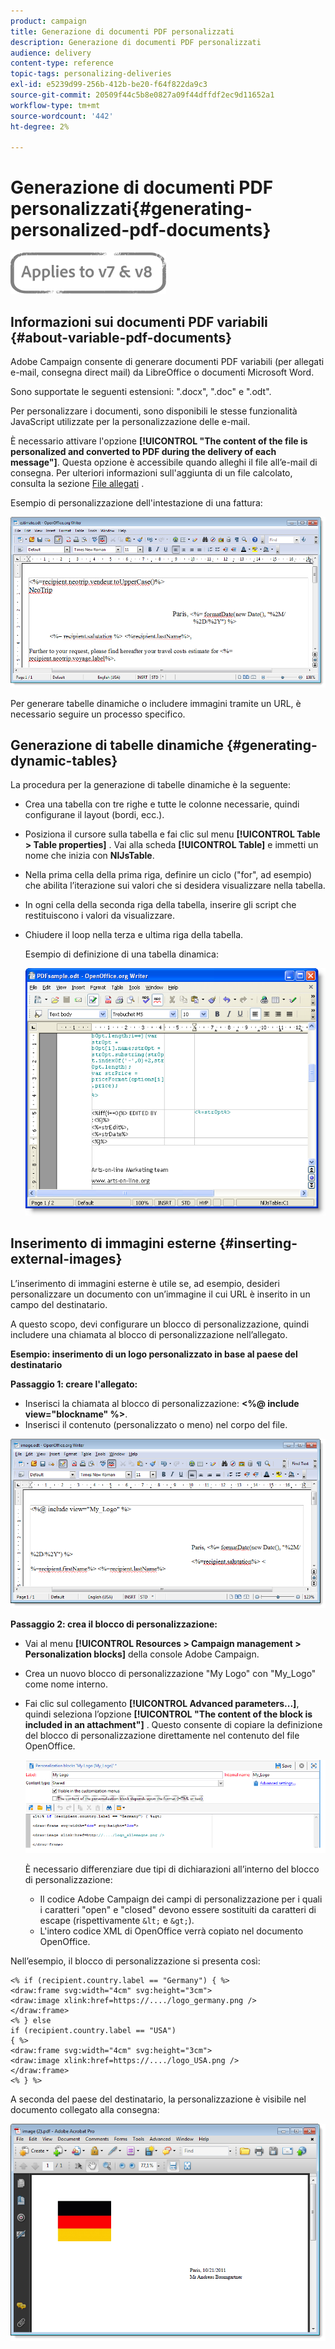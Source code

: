 ```yaml
---
product: campaign
title: Generazione di documenti PDF personalizzati
description: Generazione di documenti PDF personalizzati
audience: delivery
content-type: reference
topic-tags: personalizing-deliveries
exl-id: e5239d99-256b-412b-be20-f64f822da9c3
source-git-commit: 20509f44c5b8e0827a09f44dffdf2ec9d11652a1
workflow-type: tm+mt
source-wordcount: '442'
ht-degree: 2%

---
```


# Generazione di documenti PDF personalizzati{#generating-personalized-pdf-documents}

![](../../assets/common.svg)

## Informazioni sui documenti PDF variabili {#about-variable-pdf-documents}

Adobe Campaign consente di generare documenti PDF variabili (per allegati e-mail, consegna direct mail) da LibreOffice o documenti Microsoft Word.

Sono supportate le seguenti estensioni: &quot;.docx&quot;, &quot;.doc&quot; e &quot;.odt&quot;.

Per personalizzare i documenti, sono disponibili le stesse funzionalità JavaScript utilizzate per la personalizzazione delle e-mail.

È necessario attivare l&#39;opzione **[!UICONTROL "The content of the file is personalized and converted to PDF during the delivery of each message"]**. Questa opzione è accessibile quando alleghi il file all’e-mail di consegna. Per ulteriori informazioni sull&#39;aggiunta di un file calcolato, consulta la sezione [File allegati](attaching-files.md) .

Esempio di personalizzazione dell&#39;intestazione di una fattura:

![](assets/s_ncs_pdf_simple.png)

Per generare tabelle dinamiche o includere immagini tramite un URL, è necessario seguire un processo specifico.

## Generazione di tabelle dinamiche {#generating-dynamic-tables}

La procedura per la generazione di tabelle dinamiche è la seguente:

* Crea una tabella con tre righe e tutte le colonne necessarie, quindi configurane il layout (bordi, ecc.).
* Posiziona il cursore sulla tabella e fai clic sul menu **[!UICONTROL Table > Table properties]** . Vai alla scheda **[!UICONTROL Table]** e immetti un nome che inizia con **NlJsTable**.
* Nella prima cella della prima riga, definire un ciclo (&quot;for&quot;, ad esempio) che abilita l’iterazione sui valori che si desidera visualizzare nella tabella.
* In ogni cella della seconda riga della tabella, inserire gli script che restituiscono i valori da visualizzare.
* Chiudere il loop nella terza e ultima riga della tabella.

   Esempio di definizione di una tabella dinamica:

   ![](assets/s_ncs_pdf_table.png)

## Inserimento di immagini esterne {#inserting-external-images}

L’inserimento di immagini esterne è utile se, ad esempio, desideri personalizzare un documento con un’immagine il cui URL è inserito in un campo del destinatario.

A questo scopo, devi configurare un blocco di personalizzazione, quindi includere una chiamata al blocco di personalizzazione nell’allegato.

**Esempio: inserimento di un logo personalizzato in base al paese del destinatario**

**Passaggio 1: creare l&#39;allegato:**

* Inserisci la chiamata al blocco di personalizzazione: **&lt;%@ include view=&quot;blockname&quot; %>**.
* Inserisci il contenuto (personalizzato o meno) nel corpo del file.

![](assets/s_ncs_open_office_blocdeperso.png)

**Passaggio 2: crea il blocco di personalizzazione:**

* Vai al menu **[!UICONTROL Resources > Campaign management > Personalization blocks]** della console Adobe Campaign.
* Crea un nuovo blocco di personalizzazione &quot;My Logo&quot; con &quot;My_Logo&quot; come nome interno.
* Fai clic sul collegamento **[!UICONTROL Advanced parameters...]**, quindi seleziona l’opzione **[!UICONTROL "The content of the block is included in an attachment"]** . Questo consente di copiare la definizione del blocco di personalizzazione direttamente nel contenuto del file OpenOffice.

   ![](assets/s_ncs_pdf_bloc_option.png)

   È necessario differenziare due tipi di dichiarazioni all’interno del blocco di personalizzazione:

   * Il codice Adobe Campaign dei campi di personalizzazione per i quali i caratteri &quot;open&quot; e &quot;closed&quot; devono essere sostituiti da caratteri di escape (rispettivamente `&lt;` e `&gt;`).
   * L&#39;intero codice XML di OpenOffice verrà copiato nel documento OpenOffice.

Nell’esempio, il blocco di personalizzazione si presenta così:

```
<% if (recipient.country.label == "Germany") { %>
<draw:frame svg:width="4cm" svg:height="3cm">
<draw:image xlink:href=https://..../logo_germany.png />
</draw:frame>
<% } else
if (recipient.country.label == "USA")
{ %>
<draw:frame svg:width="4cm" svg:height="3cm">
<draw:image xlink:href=https://..../logo_USA.png />
</draw:frame>
<% } %>
```

A seconda del paese del destinatario, la personalizzazione è visibile nel documento collegato alla consegna:

![](assets/s_ncs_pdf_result.png)

